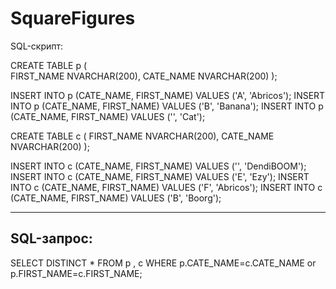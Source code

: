 # SquareFigures

SQL-скрипт:

CREATE TABLE p 
(  
    FIRST_NAME NVARCHAR(200), 
    CATE_NAME  NVARCHAR(200) 
); 

INSERT INTO p (CATE_NAME, FIRST_NAME) VALUES ('A', 'Abricos'); 
INSERT INTO p (CATE_NAME, FIRST_NAME) VALUES ('B', 'Banana');
INSERT INTO p (CATE_NAME, FIRST_NAME) VALUES ('', 'Cat');

CREATE TABLE c
( 
    FIRST_NAME  NVARCHAR(200),
    CATE_NAME NVARCHAR(200)
); 

INSERT INTO c (CATE_NAME, FIRST_NAME) VALUES ('', 'DendiBOOM'); 
INSERT INTO c (CATE_NAME, FIRST_NAME) VALUES ('E', 'Ezy');
INSERT INTO c (CATE_NAME, FIRST_NAME) VALUES ('F', 'Abricos');
INSERT INTO c (CATE_NAME, FIRST_NAME) VALUES ('B', 'Boorg');

-----------------------------------
SQL-запрос:
-----------------------------------
SELECT DISTINCT * FROM p , c 
WHERE p.CATE_NAME=c.CATE_NAME or p.FIRST_NAME=c.FIRST_NAME;